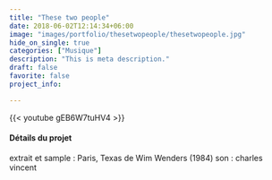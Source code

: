 ```yaml
---
title: "These two people"
date: 2018-06-02T12:14:34+06:00
image: "images/portfolio/thesetwopeople/thesetwopeople.jpg"
hide_on_single: true
categories: ["Musique"]
description: "This is meta description."
draft: false
favorite: false
project_info:

---
```


{{< youtube gEB6W7tuHV4 >}}


#### Détails du projet

extrait et sample : Paris, Texas de Wim Wenders (1984)
son : charles vincent